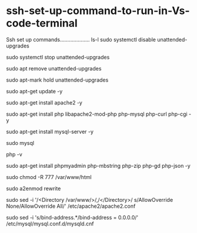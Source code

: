 # ssh-set-up-command-to-run-in-Vs-code-terminal
Ssh set up commands………………..
ls-l
sudo systemctl disable unattended-upgrades

sudo systemctl stop unattended-upgrades

sudo apt remove unattended-upgrades

sudo apt-mark hold unattended-upgrades

sudo apt-get update -y

sudo apt-get install apache2 -y

sudo apt-get install php libapache2-mod-php php-mysql php-curl php-cgi -y

sudo apt-get install mysql-server -y

sudo mysql

php -v

sudo apt-get install phpmyadmin php-mbstring php-zip php-gd php-json -y

sudo chmod -R 777 /var/www/html

sudo a2enmod rewrite

sudo sed -i '/<Directory \/var\/www\/>/,/<\/Directory>/ s/AllowOverride None/AllowOverride All/' /etc/apache2/apache2.conf

sudo sed -i 's/bind-address.*/bind-address = 0.0.0.0/' /etc/mysql/mysql.conf.d/mysqld.cnf
